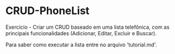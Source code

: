 # CRUD-PhoneList

Exercício - Criar um CRUD baseado em uma lista telefônica, com as principais funcionalidades (Adicionar, Editar, Excluir e Buscar).

Para saber como executar a lista entre no arquivo 'tutorial.md'.
